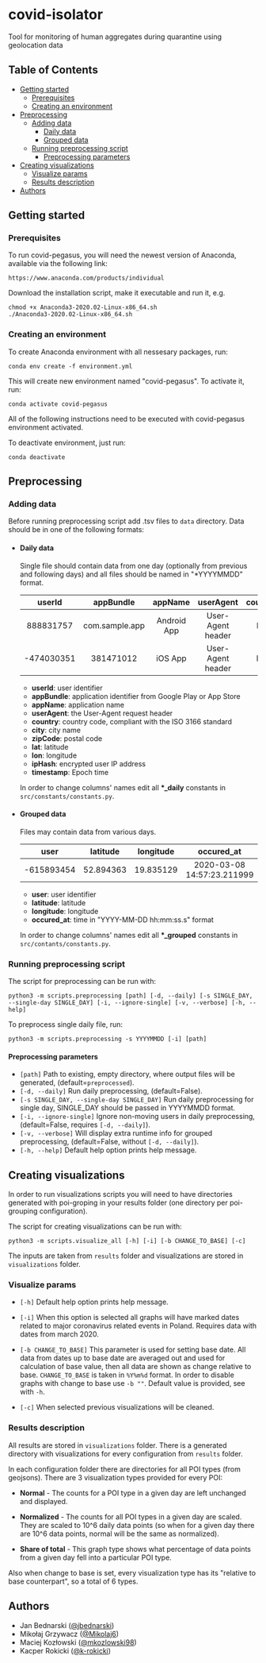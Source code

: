 # covid-isolator

Tool for monitoring of human aggregates during quarantine using geolocation data

## Table of Contents


* [Getting started](#getting-started)
  * [Prerequisites](#prerequisites)
  * [Creating an environment](#creating-an-environment)
* [Preprocessing](#preprocessing)
  * [Adding data](#adding-data)
    * [Daily data](#daily-data)
    * [Grouped data](#grouped-data)
  * [Running preprocessing script](#running-preprocessing-script)
    * [Preprocessing parameters](#preprocessing-parameters)
* [Creating visualizations](#creating-visualizations)
  * [Visualize params](#visualize-params)
  * [Results description](#results-description)
* [Authors](#authors)

## Getting started

### Prerequisites

To run covid-pegasus, you will need the newest version of Anaconda, available via the following link:

```
https://www.anaconda.com/products/individual
```

Download the installation script, make it executable and run it, e.g.

```
chmod +x Anaconda3-2020.02-Linux-x86_64.sh
./Anaconda3-2020.02-Linux-x86_64.sh
```

### Creating an environment

To create Anaconda environment with all nessesary packages, run:

```
conda env create -f environment.yml
```

This will create new environment named "covid-pegasus". To activate it, run:

```
conda activate covid-pegasus
```

All of the following instructions need to be executed with covid-pegasus environment activated.

To deactivate environment, just run:

```
conda deactivate
```

## Preprocessing

### Adding data

Before running preprocessing script add .tsv files to `data` directory. Data should be in one of the following formats: 

- #### Daily data

  Single file should contain data from one day (optionally from previous and following days) and all files should be named in "*YYYYMMDD" format.

  | **userId** | **appBundle** | **appName** | **userAgent** | **country** | **city** | **zipCode** | **lat** | **lon** | **ipHash** | **timestamp** |
  |   :---:    |     :---:     |    :---:    |     :---:     |    :---:    |  :---:   |    :---:    |  :---:  |  :---:  |    :---:   |      :---:    |
  | 888831757 | com.sample.app | Android App | User-Agent header | PL | Warsaw | 00-901 | 52.231586 | 21.007095 | -1893732788 | 1582594992769|
  |-474030351 | 381471012 | iOS App | User-Agent header | FR | Nantes | 44000 | 48.86131 | 2.33141 | 1572663506 | 1582594992687 |

  - **userId**: user identifier
  - **appBundle**: application identifier from Google Play or App Store
  - **appName**: application name
  - **userAgent**: the User-Agent request header
  - **country**: country code, compliant with the ISO 3166 standard
  - **city**: city name
  - **zipCode**: postal code
  - **lat**: latitude
  - **lon**: longitude
  - **ipHash**: encrypted user IP address
  - **timestamp**: Epoch time

  In order to change columns' names edit all **\*_daily** constants in `src/constants/constants.py`.

- #### Grouped data

  Files may contain data from various days.

  | **user** | **latitude** | **longitude** | **occured_at** |
  |   :---:    |     :---:     |    :---:    |     :---:     |
  | -615893454 | 52.894363 | 19.835129 | 2020-03-08 14:57:23.211999 |

  - **user**: user identifier
  - **latitude**: latitude
  - **longitude**: longitude
  - **occured_at**: time in "YYYY-MM-DD hh:mm:ss.s" format

  In order to change columns' names edit all **\*_grouped** constants in `src/contants/constants.py`.

### Running preprocessing script

The script for preprocessing can be run with:

```
python3 -m scripts.preprocessing [path] [-d, --daily] [-s SINGLE_DAY, --single-day SINGLE_DAY] [-i, --ignore-single] [-v, --verbose] [-h, --help]
```

To preprocess single daily file, run:

```
python3 -m scripts.preprocessing -s YYYYMMDD [-i] [path]
```

#### Preprocessing parameters

* `[path]` Path to existing, empty directory, where output files will be generated, (default=`preprocessed`).
* `[-d, --daily]` Run daily preprocessing, (default=False).
* `[-s SINGLE_DAY, --single-day SINGLE_DAY]` Run daily preprocessing for single day, SINGLE_DAY should be passed in YYYYMMDD format. 
* `[-i, --ignore-single]` Ignore non-moving users in daily preprocessing, (default=False, requires `[-d, --daily]`).
* `[-v, --verbose]` Will display extra runtime info for grouped preprocessing, (default=False, without `[-d, --daily]`).
* `[-h, --help]` Default help option prints help message.

## Creating visualizations

In order to run visualizations scripts you will need to have directories generated
 with poi-groping in your results folder (one directory per poi-grouping configuration).

The script for creating visualizations can be run with:

```
python3 -m scripts.visualize_all [-h] [-i] [-b CHANGE_TO_BASE] [-c]
```

The inputs are taken from `results` folder and visualizations are stored in
 `visualizations` folder.

### Visualize params
* `[-h]` Default help option prints help message.

* `[-i]` When this option is selected all graphs will have marked dates related to 
major coronavirus related events in Poland. Requires data with dates from march 2020.
 
*  `[-b CHANGE_TO_BASE]` This parameter is used for setting base date. 
All data from dates up to base date are averaged out and used for calculation 
of base value, then all data are shown as change relative to base. 
`CHANGE_TO_BASE` is taken in `%Y%m%d` format. In order to disable graphs
 with change to base use `-b ""`. Default value is provided, see with `-h`.

* `[-c]` When selected previous visualizations will be cleaned.

### Results description
All results are stored in `visualizations` folder. There is a generated 
directory with visualizations for every configuration from `results` folder.

In each configuration folder there are directories for all POI types 
(from geojsons). There are 3 visualization types provided for every POI:

* **Normal** - The counts for a POI type in a given day are left unchanged and 
displayed.

* **Normalized** - The counts for all POI types in a given day are scaled. They are 
scaled to 10^6 daily data points (so when for a given day there are 10^6 
data points, normal will be the same as normalized). 

* **Share of total** - This graph type shows what percentage of data points from 
a given day fell into a particular POI type.

Also when change to base is set, every visualization type has its "relative to 
base counterpart", so a total of 6 types.

## Authors

- Jan Bednarski ([@jbednarski](https://github.com/jbednarski))
- Mikołaj Grzywacz ([@Mikolaj6](https://github.com/Mikolaj6))
- Maciej Kozłowski ([@mkozlowski98](https://github.com/mkozlowski98))
- Kacper Rokicki ([@k-rokicki](https://github.com/k-rokicki))
